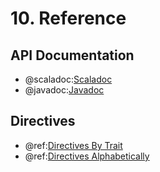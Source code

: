# 10. Reference

## API Documentation

 * @scaladoc:[Scaladoc](akka.http.scaladsl.index)
 * @javadoc:[Javadoc](akka.http.javadsl.package-summary)

## Directives

 * @ref:[Directives By Trait](routing-dsl/directives/by-trait.md)
 * @ref:[Directives Alphabetically](routing-dsl/directives/alphabetically.md)
